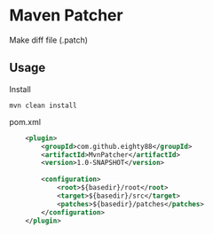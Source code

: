 # Maven Patcher

Make diff file (.patch)

## Usage

Install

```
mvn clean install
```

pom.xml
```xml
    <plugin>
        <groupId>com.github.eighty88</groupId>
        <artifactId>MvnPatcher</artifactId>
        <version>1.0-SNAPSHOT</version>
        
        <configuration>
            <root>${basedir}/root</root>
            <target>${basedir}/src</target>
            <patches>${basedir}/patches</patches>
        </configuration>
    </plugin>
```